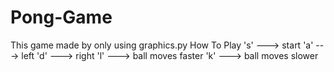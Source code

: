 # Pong-Game
This game made by only using graphics.py
How To Play
's' ---> start
'a' ---> left
'd' ---> right
'l' ---> ball moves faster
'k' ---> ball moves slower

